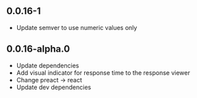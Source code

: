 ## 0.0.16-1

- Update semver to use numeric values only

## 0.0.16-alpha.0

- Update dependencies
- Add visual indicator for response time to the response viewer
- Change preact -> react
- Update dev dependencies
